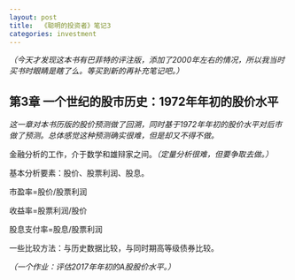 ```yaml
---
layout: post
title:  《聪明的投资者》笔记3
categories: investment
---
```

*（今天才发现这本书有巴菲特的评注版，添加了2000年左右的情况，所以我当时买书时眼睛是瞎了么。等买到新的再补充笔记吧。）*

## 第3章 一个世纪的股市历史：1972年年初的股价水平

*这一章对本书历版的股价预测做了回溯，同时基于1972年年初的股价水平对后市做了预测。总体感觉这种预测确实很难，但是却又不得不做。*

金融分析的工作，介于数学和雄辩家之间。*（定量分析很难，但要争取去做。）*

基本分析要素：股价、股票利润、股息。

市盈率=股价/股票利润

收益率=股票利润/股价

股息支付率=股息/股票利润

一些比较方法：与历史数据比较，与同时期高等级债券比较。

*（一个作业：评估2017年年初的A股股价水平。）*



